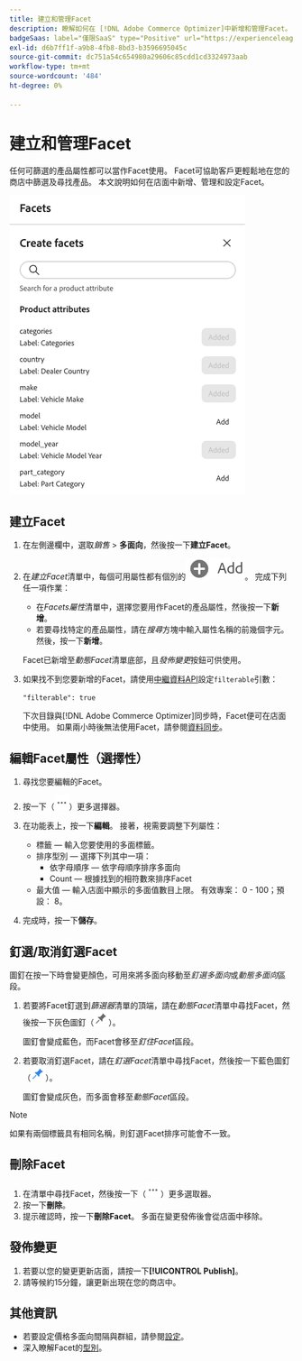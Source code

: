 ```yaml
---
title: 建立和管理Facet
description: 瞭解如何在 [!DNL Adobe Commerce Optimizer]中新增和管理Facet。
badgeSaas: label="僅限SaaS" type="Positive" url="https://experienceleague.adobe.com/en/docs/commerce/user-guides/product-solutions" tooltip="僅適用於Adobe Commerce as a Cloud Service和Adobe Commerce Optimizer專案(Adobe管理的SaaS基礎結構)。"
exl-id: d6b7ff1f-a9b8-4fb8-8bd3-b3596695045c
source-git-commit: dc751a54c654980a29606c85cdd1cd3324973aab
workflow-type: tm+mt
source-wordcount: '484'
ht-degree: 0%

---
```


# 建立和管理Facet

任何可篩選的產品屬性都可以當作Facet使用。 Facet可協助客戶更輕鬆地在您的商店中篩選及尋找產品。 本文說明如何在店面中新增、管理和設定Facet。

![建立Facet](../../assets/create-facet.png)

## 建立Facet

1. 在左側邊欄中，選取&#x200B;_銷售_ > **多面向**，然後按一下&#x200B;**建立Facet**。
1. 在&#x200B;*建立Facet*&#x200B;清單中，每個可用屬性都有個別的![新增按鈕](../../assets/btn-add.png)。 完成下列任一項作業：

   - 在&#x200B;*Facets屬性*&#x200B;清單中，選擇您要用作Facet的產品屬性，然後按一下&#x200B;**新增**。
   - 若要尋找特定的產品屬性，請在&#x200B;*搜尋*&#x200B;方塊中輸入屬性名稱的前幾個字元。 然後，按一下&#x200B;**新增**。

   Facet已新增至&#x200B;*動態Facet*&#x200B;清單底部，且&#x200B;*發佈變更*&#x200B;按鈕可供使用。

1. 如果找不到您要新增的Facet，請使用[中繼資料API](https://developer.adobe.com/commerce/services/reference/rest/#tag/Metadata)設定`filterable`引數：

   `"filterable": true`

   下次目錄與[!DNL Adobe Commerce Optimizer]同步時，Facet便可在店面中使用。 如果兩小時後無法使用Facet，請參閱[資料同步](../../setup/data-sync.md)。

## 編輯Facet屬性（選擇性）

1. 尋找您要編輯的Facet。
1. 按一下（![更多選擇器](../../assets/btn-more.png)）更多選擇器。
1. 在功能表上，按一下&#x200B;**編輯**。 接著，視需要調整下列屬性：

   - 標籤 — 輸入您要使用的多面標籤。
   - 排序型別 — 選擇下列其中一項：
      - 依字母順序 — 依字母順序排序多面向
      - Count — 根據找到的相符數來排序Facet
   - 最大值 — 輸入店面中顯示的多面值數目上限。 有效專案： 0 - 100；預設： 8。

1. 完成時，按一下&#x200B;**儲存**。

## 釘選/取消釘選Facet

圖釘在按一下時會變更顏色，可用來將多面向移動至&#x200B;*釘選多面向*&#x200B;或&#x200B;*動態多面向*&#x200B;區段。

1. 若要將Facet釘選到&#x200B;*篩選器*&#x200B;清單的頂端，請在&#x200B;*動態Facet*&#x200B;清單中尋找Facet，然後按一下灰色圖釘（![釘選器](../../assets/btn-pin-gray.png)）。

   圖釘會變成藍色，而Facet會移至&#x200B;*釘住Facet*&#x200B;區段。

1. 若要取消釘選Facet，請在&#x200B;*釘選Facet*&#x200B;清單中尋找Facet，然後按一下藍色圖釘（![釘選器](../../assets/btn-pin-blue.png)）。

   圖釘會變成灰色，而多面會移至&#x200B;*動態Facet*&#x200B;區段。

>[!NOTE]
>
>如果有兩個標籤具有相同名稱，則釘選Facet排序可能會不一致。

## 刪除Facet

1. 在清單中尋找Facet，然後按一下（![更多選取器](../../assets/btn-more.png)）更多選取器。
1. 按一下&#x200B;**刪除**。
1. 提示確認時，按一下&#x200B;**刪除Facet**。
多面在變更發佈後會從店面中移除。

## 發佈變更

1. 若要以您的變更更新店面，請按一下&#x200B;**[!UICONTROL Publish]**。
1. 請等候約15分鐘，讓更新出現在您的商店中。

## 其他資訊

- 若要設定價格多面向間隔與群組，請參閱[設定](../../settings.md)。
- 深入瞭解Facet的[型別](type.md)。
